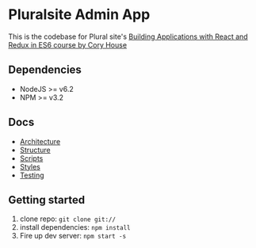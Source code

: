 # Pluralsite Admin App

This is the codebase for Plural site's [Building Applications with React and Redux in ES6 course by Cory House](https://app.pluralsight.com/library/courses/react-redux-react-router-es6/table-of-contents)


## Dependencies

- NodeJS >= v6.2
- NPM >= v3.2


## Docs
- [Architecture](../docs/architecture.md)
- [Structure](../docs/structure.md)
- [Scripts](../docs/scripts.md)
- [Styles](../docs/styles.md)
- [Testing](../docs/testing.md)


## Getting started

1. clone repo: `git clone git://`
2. install dependencies: `npm install`
3. Fire up dev server: `npm start -s`
